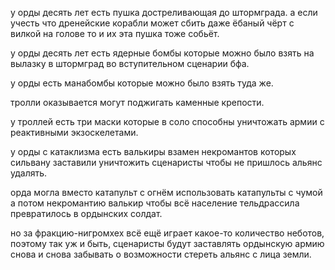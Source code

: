 у орды десять лет есть пушка достреливающая до штормграда. а если учесть что дренейские корабли может сбить даже ёбаный чёрт с вилкой на голове то и их эта пушка тоже собьёт.  
  
у орды десять лет есть ядерные бомбы которые можно было взять на вылазку в штормград во вступительном сценарии бфа.  
  
у орды есть манабомбы которые можно было взять туда же.  
  
тролли оказывается могут поджигать каменные крепости.  
  
у троллей есть три маски которые в соло способны уничтожать армии с реактивными экзоскелетами.  
  
у орды с катаклизма есть валькиры взамен некромантов которых сильвану заставили уничтожить сценаристы чтобы не пришлось альянс удалять.  
  
орда могла вместо катапульт с огнём использовать катапульты с чумой а потом некромантию валькир чтобы всё население тельдрассила превратилось в ордынских солдат.  
  
но за фракцию-нигромхех всё ещё играет какое-то количество неботов, поэтому так уж и быть, сценаристы будут заставлять ордынскую армию снова и снова забывать о возможности стереть альянс с лица земли.